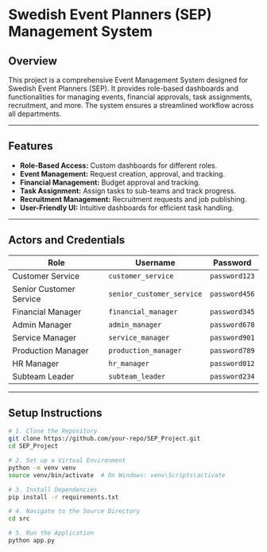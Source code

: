 # Swedish Event Planners (SEP) Management System

## Overview
This project is a comprehensive Event Management System designed for Swedish Event Planners (SEP). It provides role-based dashboards and functionalities for managing events, financial approvals, task assignments, recruitment, and more. The system ensures a streamlined workflow across all departments.

---

## Features
- **Role-Based Access:** Custom dashboards for different roles.
- **Event Management:** Request creation, approval, and tracking.
- **Financial Management:** Budget approval and tracking.
- **Task Assignment:** Assign tasks to sub-teams and track progress.
- **Recruitment Management:** Recruitment requests and job publishing.
- **User-Friendly UI:** Intuitive dashboards for efficient task handling.

---

## Actors and Credentials

| **Role**                 | **Username**             | **Password**       |
|--------------------------|--------------------------|--------------------|
| Customer Service         | `customer_service`       | `password123`      |
| Senior Customer Service  | `senior_customer_service`| `password456`      |
| Financial Manager        | `financial_manager`      | `password345`      |
| Admin Manager            | `admin_manager`          | `password678`      |
| Service Manager          | `service_manager`        | `password901`      |
| Production Manager       | `production_manager`     | `password789`      |
| HR Manager               | `hr_manager`             | `password012`      |
| Subteam Leader           | `subteam_leader`         | `password234`      |

---

## Setup Instructions

```bash
# 1. Clone the Repository
git clone https://github.com/your-repo/SEP_Project.git
cd SEP_Project

# 2. Set up a Virtual Environment
python -m venv venv
source venv/bin/activate  # On Windows: venv\Scripts\activate

# 3. Install Dependencies
pip install -r requirements.txt

# 4. Navigate to the Source Directory
cd src

# 5. Run the Application
python app.py
